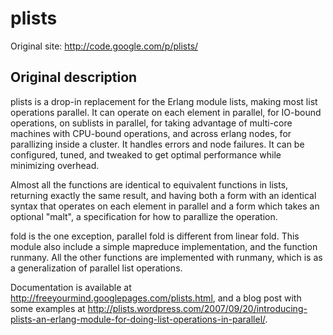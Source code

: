 plists
======

Original site: http://code.google.com/p/plists/

Original description
--------------------

plists is a drop-in replacement for the Erlang module lists, making most list operations parallel. It can operate on each element in parallel, for IO-bound operations, on sublists in parallel, for taking advantage of multi-core machines with CPU-bound operations, and across erlang nodes, for parallizing inside a cluster. It handles errors and node failures. It can be configured, tuned, and tweaked to get optimal performance while minimizing overhead.

Almost all the functions are identical to equivalent functions in lists, returning exactly the same result, and having both a form with an identical syntax that operates on each element in parallel and a form which takes an optional "malt", a specification for how to parallize the operation.

fold is the one exception, parallel fold is different from linear fold. This module also include a simple mapreduce implementation, and the function runmany. All the other functions are implemented with runmany, which is as a generalization of parallel list operations.

Documentation is available at http://freeyourmind.googlepages.com/plists.html, and a blog post with some examples at http://plists.wordpress.com/2007/09/20/introducing-plists-an-erlang-module-for-doing-list-operations-in-parallel/. 
